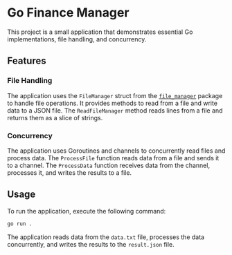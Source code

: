 # Go Finance Manager

This project is a small application that demonstrates essential Go implementations, file handling, and concurrency.

## Features

### File Handling

The application uses the `FileManager` struct from the [`file_manager`](file_manager/file_manager.go) package to handle file operations. It provides methods to read from a file and write data to a JSON file. The `ReadFileManager` method reads lines from a file and returns them as a slice of strings.

### Concurrency

The application uses Goroutines and channels to concurrently read files and process data. The `ProcessFile` function reads data from a file and sends it to a channel. The `ProcessData` function receives data from the channel, processes it, and writes the results to a file.

## Usage

To run the application, execute the following command:

```sh
go run .
```

The application reads data from the `data.txt` file, processes the data concurrently, and writes the results to the `result.json` file.
